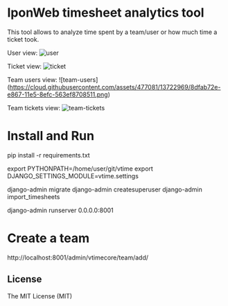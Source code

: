 IponWeb timesheet analytics tool
=======

This tool allows to analyze time spent by a team/user or how much time a ticket took.

User view:
![user](https://cloud.githubusercontent.com/assets/477081/13722970/8e139c6c-e867-11e5-9da8-c7a5065d0c59.png)

Ticket view:
![ticket](https://cloud.githubusercontent.com/assets/477081/13723008/c3d30e5e-e868-11e5-9f34-9e270ca0f9f3.png)

Team users view:
![team-users] (https://cloud.githubusercontent.com/assets/477081/13722969/8dfab72e-e867-11e5-8efc-563ef8708511.png)

Team tickets view:
![team-tickets](https://cloud.githubusercontent.com/assets/477081/13723009/c3d58b20-e868-11e5-99ef-49e32a096792.png)

Install and Run
=======
pip install -r requirements.txt

export PYTHONPATH=/home/user/git/vtime
export DJANGO_SETTINGS_MODULE=vtime.settings

django-admin migrate
django-admin createsuperuser
django-admin import_timesheets

django-admin runserver 0.0.0.0:8001

Create a team
=======
http://localhost:8001/admin/vtimecore/team/add/

License
-------

The MIT License (MIT)
